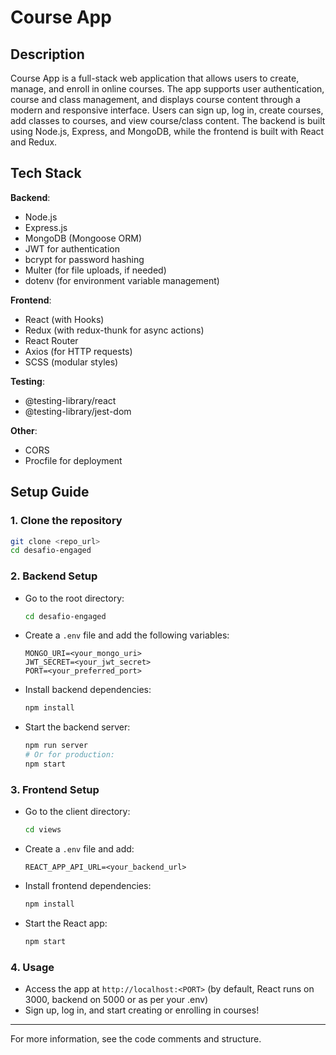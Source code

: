 # Course App

## Description
Course App is a full-stack web application that allows users to create, manage, and enroll in online courses. The app supports user authentication, course and class management, and displays course content through a modern and responsive interface. Users can sign up, log in, create courses, add classes to courses, and view course/class content. The backend is built using Node.js, Express, and MongoDB, while the frontend is built with React and Redux.

## Tech Stack

**Backend**:
- Node.js
- Express.js
- MongoDB (Mongoose ORM)
- JWT for authentication
- bcrypt for password hashing
- Multer (for file uploads, if needed)
- dotenv (for environment variable management)

**Frontend**:
- React (with Hooks)
- Redux (with redux-thunk for async actions)
- React Router
- Axios (for HTTP requests)
- SCSS (modular styles)

**Testing**:
- @testing-library/react
- @testing-library/jest-dom

**Other**:
- CORS
- Procfile for deployment

## Setup Guide

### 1. Clone the repository
```sh
git clone <repo_url>
cd desafio-engaged
```

### 2. Backend Setup
- Go to the root directory:
  ```sh
  cd desafio-engaged
  ```
- Create a `.env` file and add the following variables:
  ```env
  MONGO_URI=<your_mongo_uri>
  JWT_SECRET=<your_jwt_secret>
  PORT=<your_preferred_port>
  ```
- Install backend dependencies:
  ```sh
  npm install
  ```
- Start the backend server:
  ```sh
  npm run server
  # Or for production:
  npm start
  ```

### 3. Frontend Setup
- Go to the client directory:
  ```sh
  cd views
  ```
- Create a `.env` file and add:
  ```env
  REACT_APP_API_URL=<your_backend_url>
  ```
- Install frontend dependencies:
  ```sh
  npm install
  ```
- Start the React app:
  ```sh
  npm start
  ```

### 4. Usage
- Access the app at `http://localhost:<PORT>` (by default, React runs on 3000, backend on 5000 or as per your .env)
- Sign up, log in, and start creating or enrolling in courses!

---

For more information, see the code comments and structure.
